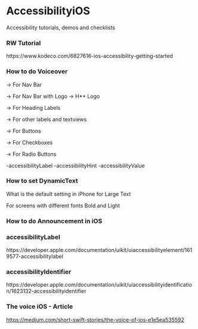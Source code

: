 # AccessibilityiOS
Accessibility tutorials, demos and checklists

<h3> RW Tutorial </h3> 
https://www.kodeco.com/6827616-ios-accessibility-getting-started

<h3>How to do Voiceover </h3>

-> For Nav Bar

-> For Nav Bar with Logo -> H** Logo

-> For Heading Labels

-> For other labels and textviews

-> For Buttons

-> For Checkboxes

-> For Radio Buttons

-accessibilityLabel
-accessibilityHint
-accessibilityValue


<h3>How to set DynamicText </h3>

What is the default setting in iPhone for Large Text

For screens with different fonts Bold and Light


<h3>How to do Announcement in iOS </h3>

<h3>accessibilityLabel</h3>
https://developer.apple.com/documentation/uikit/uiaccessibilityelement/1619577-accessibilitylabel

<h3>accessibilityIdentifier</h3>
https://developer.apple.com/documentation/uikit/uiaccessibilityidentification/1623132-accessibilityidentifier

<h3>The voice iOS - Article</h3>

https://medium.com/short-swift-stories/the-voice-of-ios-e1e5ea535592

